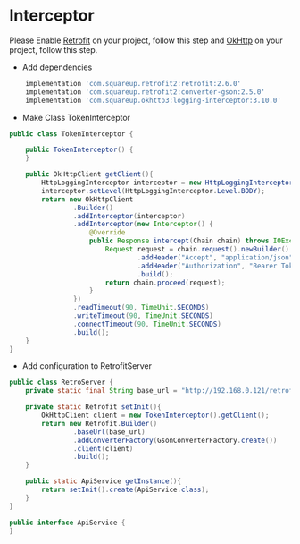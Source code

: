 # Interceptor

Please Enable [Retrofit](https://square.github.io/retrofit/) on your project, follow this step and [OkHttp](https://square.github.io/okhttp/interceptors/) on your project, follow this step.

- Add dependencies
```gradle
    implementation 'com.squareup.retrofit2:retrofit:2.6.0'
    implementation 'com.squareup.retrofit2:converter-gson:2.5.0'
    implementation 'com.squareup.okhttp3:logging-interceptor:3.10.0'
```

- Make Class TokenInterceptor
```java
public class TokenInterceptor {

    public TokenInterceptor() {
    }

    public OkHttpClient getClient(){
        HttpLoggingInterceptor interceptor = new HttpLoggingInterceptor();
        interceptor.setLevel(HttpLoggingInterceptor.Level.BODY);
        return new OkHttpClient
                .Builder()
                .addInterceptor(interceptor)
                .addInterceptor(new Interceptor() {
                    @Override
                    public Response intercept(Chain chain) throws IOException {
                        Request request = chain.request().newBuilder()
                                .addHeader("Accept", "application/json")
                                .addHeader("Authorization", "Bearer Token")
                                .build();
                        return chain.proceed(request);
                    }
                })
                .readTimeout(90, TimeUnit.SECONDS)
                .writeTimeout(90, TimeUnit.SECONDS)
                .connectTimeout(90, TimeUnit.SECONDS)
                .build();
    }
}
```

- Add configuration to RetrofitServer
```java
public class RetroServer {
    private static final String base_url = "http://192.168.0.121/retrofit/";

    private static Retrofit setInit(){
        OkHttpClient client = new TokenInterceptor().getClient();
        return new Retrofit.Builder()
                .baseUrl(base_url)
                .addConverterFactory(GsonConverterFactory.create())
                .client(client)
                .build();
    }

    public static ApiService getInstance(){
        return setInit().create(ApiService.class);
    }
}

public interface ApiService {
}
```
